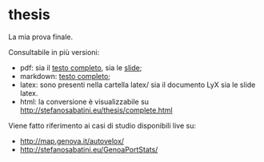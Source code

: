 thesis
======

La mia prova finale.

Consultabile in più versioni:

- pdf: sia il [testo completo](pdf/prova.pdf), sia le [slide](pdf/slides.pdf);
- markdown: [testo completo](complete.md);
- latex: sono presenti nella cartella latex/ sia il documento LyX sia le slide latex.
- html: la conversione è visualizzabile su http://stefanosabatini.eu/thesis/complete.html

Viene fatto riferimento ai casi di studio disponibili live su:

- http://map.genova.it/autovelox/
- http://stefanosabatini.eu/GenoaPortStats/
